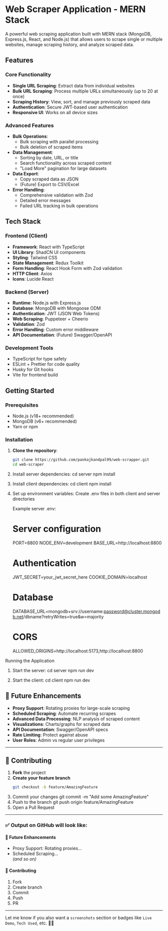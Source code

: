 # Web Scraper Application - MERN Stack

A powerful web scraping application built with MERN stack (MongoDB, Express.js, React, and Node.js) that allows users to scrape single or multiple websites, manage scraping history, and analyze scraped data.

## Features

### Core Functionality

- **Single URL Scraping**: Extract data from individual websites
- **Bulk URL Scraping**: Process multiple URLs simultaneously (up to 20 at once)
- **Scraping History**: View, sort, and manage previously scraped data
- **Authentication**: Secure JWT-based user authentication
- **Responsive UI**: Works on all device sizes

### Advanced Features

- **Bulk Operations**:
  - Bulk scraping with parallel processing
  - Bulk deletion of scraped items
- **Data Management**:
  - Sorting by date, URL, or title
  - Search functionality across scraped content
  - "Load More" pagination for large datasets
- **Data Export**:
  - Copy scraped data as JSON
  - (Future) Export to CSV/Excel
- **Error Handling**:
  - Comprehensive validation with Zod
  - Detailed error messages
  - Failed URL tracking in bulk operations

## Tech Stack

### Frontend (Client)

- **Framework**: React with TypeScript
- **UI Library**: ShadCN UI components
- **Styling**: Tailwind CSS
- **State Management**: Redux Toolkit
- **Form Handling**: React Hook Form with Zod validation
- **HTTP Client**: Axios
- **Icons**: Lucide React

### Backend (Server)

- **Runtime**: Node.js with Express.js
- **Database**: MongoDB with Mongoose ODM
- **Authentication**: JWT (JSON Web Tokens)
- **Web Scraping**: Puppeteer + Cheerio
- **Validation**: Zod
- **Error Handling**: Custom error middleware
- **API Documentation**: (Future) Swagger/OpenAPI

### Development Tools

- TypeScript for type safety
- ESLint + Prettier for code quality
- Husky for Git hooks
- Vite for frontend build

## Getting Started

### Prerequisites

- Node.js (v18+ recommended)
- MongoDB (v6+ recommended)
- Yarn or npm

### Installation

1. **Clone the repository**:
   ```bash
   git clone https://github.com/pankajkandpal99/web-scrapper.git
   cd web-scraper
   ```

2. Install server dependencies:
   cd server
   npm install


3. Install client dependencies:
   cd client
   npm install

4. Set up environment variables:
    Create .env files in both client and server directories

    Example server .env:
    # Server configuration
    PORT=8800
    NODE_ENV=development
    BASE_URL=http://localhost:8800

    # Authentication
    JWT_SECRET=your_jwt_secret_here
    COOKIE_DOMAIN=localhost

    # Database
    DATABASE_URL=mongodb+srv://username:password@cluster.mongodb.net/dbname?retryWrites=true&w=majority

    # CORS
    ALLOWED_ORIGINS=http://localhost:5173,http://localhost:8800


Running the Application
1. Start the server:
    cd server
    npm run dev

2. Start the client:
    cd client
    npm run dev


## 🚀 Future Enhancements

- **Proxy Support**: Rotating proxies for large-scale scraping  
- **Scheduled Scraping**: Automate recurring scrapes  
- **Advanced Data Processing**: NLP analysis of scraped content  
- **Visualizations**: Charts/graphs for scraped data  
- **API Documentation**: Swagger/OpenAPI specs  
- **Rate Limiting**: Protect against abuse  
- **User Roles**: Admin vs regular user privileges  

---

## 🤝 Contributing

1. **Fork** the project  
2. **Create your feature branch**  
   ```bash
   git checkout -b feature/AmazingFeature
3. Commit your changes
   git commit -m "Add some AmazingFeature"
4. Push to the branch
   git push origin feature/AmazingFeature
5. Open a Pull Request
    
---

### ✅ Output on GitHub will look like:

#### 🚀 Future Enhancements  
- Proxy Support: Rotating proxies...  
- Scheduled Scraping...  
*(and so on)*

#### 🤝 Contributing  
1. Fork  
2. Create branch  
3. Commit  
4. Push  
5. PR

---

Let me know if you also want a `screenshots` section or badges like `Live Demo`, `Tech Used`, etc. 📸✨
